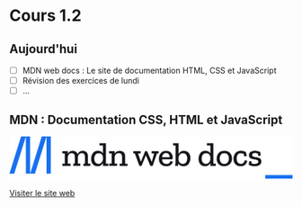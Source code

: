 
# Cours 1.2
<!--https://squidfunk.github.io/mkdocs-material/reference/admonitions/
✏️note, 📄abstract, ℹ️info, 🔥tip, ✔️success, ❔question, ⚠️warning, ❌failure, ⚡danger, 🐞bug, 🧪example, ❜❜quote
-->

## Aujourd'hui

- [ ] MDN web docs : Le site de documentation HTML, CSS et JavaScript
- [ ] Révision des exercices de lundi
- [ ] ...

## MDN : Documentation CSS, HTML et JavaScript

![](./assets/MDN_Web_Docs_logo.svg)

[Visiter le site web](https://developer.mozilla.org/fr/)
